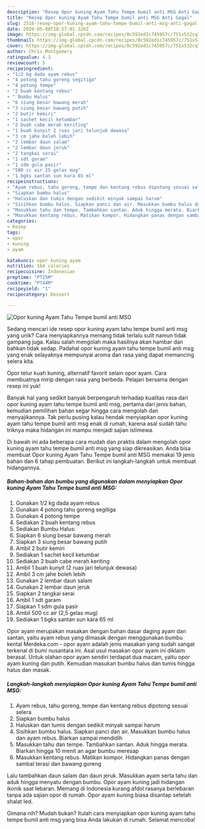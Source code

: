 ```yaml
---
description: "Resep Opor kuning Ayam Tahu Tempe bumil anti MSG Anti Gagal"
title: "Resep Opor kuning Ayam Tahu Tempe bumil anti MSG Anti Gagal"
slug: 2516-resep-opor-kuning-ayam-tahu-tempe-bumil-anti-msg-anti-gagal
date: 2020-05-08T18:57:01.326Z
image: https://img-global.cpcdn.com/recipes/0c592ed1c745957c/751x532cq70/opor-kuning-ayam-tahu-tempe-bumil-anti-msg-foto-resep-utama.jpg
thumbnail: https://img-global.cpcdn.com/recipes/0c592ed1c745957c/751x532cq70/opor-kuning-ayam-tahu-tempe-bumil-anti-msg-foto-resep-utama.jpg
cover: https://img-global.cpcdn.com/recipes/0c592ed1c745957c/751x532cq70/opor-kuning-ayam-tahu-tempe-bumil-anti-msg-foto-resep-utama.jpg
author: Chris Montgomery
ratingvalue: 4.3
reviewcount: 5
recipeingredient:
- "1/2 kg dada ayam rebus"
- "4 potong tahu goreng segitiga"
- "4 potong tempe"
- "2 buah kentang rebus"
- " Bumbu Halus"
- "6 siung besar bawang merah"
- "3 siung besar bawang putih"
- "2 butir kemiri"
- "1 sachet kecil ketumbar"
- "2 buah cabe merah keriting"
- "1 buah kunyit 2 ruas jari telunjuk dewasa"
- "3 cm jahe boleh lebih"
- "2 lembar daun salam"
- "2 lembar daun jeruk"
- "2 tangkai serai"
- "1 sdt garam"
- "1 sdm gula pasir"
- "500 cc air 25 gelas mug"
- "1 bgks santan sun kara 65 ml"
recipeinstructions:
- "Ayam rebus, tahu goreng, tempe dan kentang rebus dipotong sesuai selera"
- "Siapkan bumbu halus"
- "Haluskan dan tumis dengan sedikit minyak sampai harum"
- "Sisihkan bumbu halus. Siapkan panci dan air. Masukkan bumbu halus dan ayam rebus. Biarkan sampai mendidih"
- "Masukkan tahu dan tempe. Tambahkan santan. Aduk hingga merata. Biarkan hingga 10 menit an agar bumbu meresap"
- "Masukkan kentang rebus. Matikan kompor. Hidangkan panas dengan sambal terasi dan bawang goreng"
categories:
- Resep
tags:
- opor
- kuning
- ayam

katakunci: opor kuning ayam 
nutrition: 164 calories
recipecuisine: Indonesian
preptime: "PT25M"
cooktime: "PT44M"
recipeyield: "1"
recipecategory: Dessert

---
```



![Opor kuning Ayam Tahu Tempe bumil anti MSG](https://img-global.cpcdn.com/recipes/0c592ed1c745957c/751x532cq70/opor-kuning-ayam-tahu-tempe-bumil-anti-msg-foto-resep-utama.jpg)

Sedang mencari ide resep opor kuning ayam tahu tempe bumil anti msg yang unik? Cara menyiapkannya memang tidak terlalu sulit namun tidak gampang juga. Kalau salah mengolah maka hasilnya akan hambar dan bahkan tidak sedap. Padahal opor kuning ayam tahu tempe bumil anti msg yang enak selayaknya mempunyai aroma dan rasa yang dapat memancing selera kita.

Opor telur kuah kuning, alternatif favorit selain opor ayam. Cara membuatnya mirip dengan rasa yang berbeda. Pelajari bersama dengan resep ini yuk!

Banyak hal yang sedikit banyak berpengaruh terhadap kualitas rasa dari opor kuning ayam tahu tempe bumil anti msg, pertama dari jenis bahan, kemudian pemilihan bahan segar hingga cara mengolah dan menyajikannya. Tak perlu pusing kalau hendak menyiapkan opor kuning ayam tahu tempe bumil anti msg enak di rumah, karena asal sudah tahu triknya maka hidangan ini mampu menjadi sajian istimewa.


Di bawah ini ada beberapa cara mudah dan praktis dalam mengolah opor kuning ayam tahu tempe bumil anti msg yang siap dikreasikan. Anda bisa membuat Opor kuning Ayam Tahu Tempe bumil anti MSG memakai 19 jenis bahan dan 6 tahap pembuatan. Berikut ini langkah-langkah untuk membuat hidangannya.

<!--inarticleads1-->

##### Bahan-bahan dan bumbu yang digunakan dalam menyiapkan Opor kuning Ayam Tahu Tempe bumil anti MSG:

1. Gunakan 1/2 kg dada ayam rebus
1. Gunakan 4 potong tahu goreng segitiga
1. Gunakan 4 potong tempe
1. Sediakan 2 buah kentang rebus
1. Sediakan  Bumbu Halus:
1. Siapkan 6 siung besar bawang merah
1. Siapkan 3 siung besar bawang putih
1. Ambil 2 butir kemiri
1. Sediakan 1 sachet kecil ketumbar
1. Sediakan 2 buah cabe merah keriting
1. Ambil 1 buah kunyit (2 ruas jari telunjuk dewasa)
1. Ambil 3 cm jahe boleh lebih
1. Gunakan 2 lembar daun salam
1. Gunakan 2 lembar daun jeruk
1. Siapkan 2 tangkai serai
1. Ambil 1 sdt garam
1. Siapkan 1 sdm gula pasir
1. Ambil 500 cc air (2,5 gelas mug)
1. Sediakan 1 bgks santan sun kara 65 ml


Opor ayam merupakan masakan dengan bahan dasar daging ayam dan santan, yaitu ayam rebus yang dimasak dengan menggunakan bumbu kental Merdeka.com - opor ayam adalah jenis masakan yang sudah sangat terkenal di bumi nusantara ini. Asal usul masakan opor ayam ini diklaim berasal. Untuk olahan opor ayam sendiri terdapat dua macam, yaitu opor ayam kuning dan putih. Kemudian masukan bumbu halus dan tumis hingga halus dan masak. 

<!--inarticleads2-->

##### Langkah-langkah menyiapkan Opor kuning Ayam Tahu Tempe bumil anti MSG:

1. Ayam rebus, tahu goreng, tempe dan kentang rebus dipotong sesuai selera
1. Siapkan bumbu halus
1. Haluskan dan tumis dengan sedikit minyak sampai harum
1. Sisihkan bumbu halus. Siapkan panci dan air. Masukkan bumbu halus dan ayam rebus. Biarkan sampai mendidih
1. Masukkan tahu dan tempe. Tambahkan santan. Aduk hingga merata. Biarkan hingga 10 menit an agar bumbu meresap
1. Masukkan kentang rebus. Matikan kompor. Hidangkan panas dengan sambal terasi dan bawang goreng


Lalu tambahkan daun salam dan daun jeruk. Masukkan ayam serta tahu dan aduk hingga menyatu dengan bumbu. Opor ayam kuning jadi hidangan ikonik saat lebaran. Memang di Indonesia kurang afdol rasanya berlebaran tanpa ada sajian opor di rumah. Opor ayam kuning biasa disantap setelah shalat Ied. 

Gimana nih? Mudah bukan? Itulah cara menyiapkan opor kuning ayam tahu tempe bumil anti msg yang bisa Anda lakukan di rumah. Selamat mencoba!
